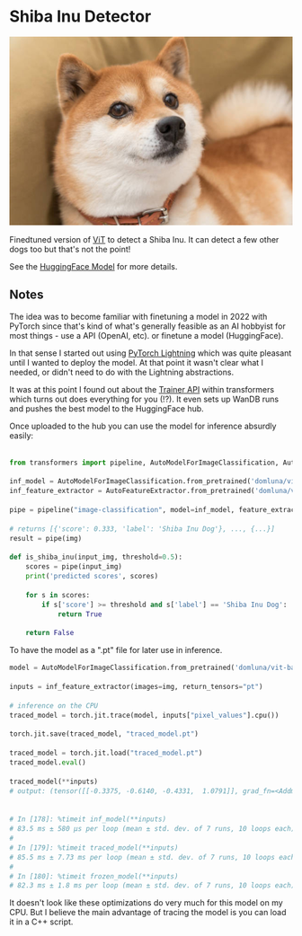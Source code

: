 # Shiba Inu Detector

![Shiba Inu](./shiba.jpg)

Finedtuned version of [ViT](https://huggingface.co/google/vit-base-patch16-224-in21k) to detect a Shiba Inu. It can detect a few other dogs too but that's not the point!

See the [HuggingFace Model](https://huggingface.co/domluna/vit-base-patch16-224-in21k-shiba-inu-detector) for more details.

## Notes

The idea was to become familiar with finetuning a model in 2022 with PyTorch since that's kind of
what's generally feasible as an AI hobbyist for most things - use a API (OpenAI, etc). or finetune a model (HuggingFace).

In that sense I started out using [PyTorch Lightning](https://www.pytorchlightning.ai/) which was quite pleasant until I wanted
to deploy the model. At that point it wasn't clear what I needed, or didn't need to do with the Lightning abstractions.

It was at this point I found out about the [Trainer API](https://huggingface.co/docs/transformers/main/en/main_classes/trainer#trainer) within transformers which turns out does everything for you (!?). It even
sets up WanDB runs and pushes the best model to the HuggingFace hub.

Once uploaded to the hub you can use the model for inference absurdly easily:

```python

from transformers import pipeline, AutoModelForImageClassification, AutoFeatureExtractor

inf_model = AutoModelForImageClassification.from_pretrained('domluna/vit-base-patch16-224-in21k-shiba-inu-detector')
inf_feature_extractor = AutoFeatureExtractor.from_pretrained('domluna/vit-base-patch16-224-in21k-shiba-inu-detector')

pipe = pipeline("image-classification", model=inf_model, feature_extractor=inf_feature_extractor)

# returns [{'score': 0.333, 'label': 'Shiba Inu Dog'}, ..., {...}]
result = pipe(img)

def is_shiba_inu(input_img, threshold=0.5):
    scores = pipe(input_img)
    print('predicted scores', scores)

    for s in scores:
        if s['score'] >= threshold and s['label'] == 'Shiba Inu Dog':
            return True

    return False
```

To have the model as a ".pt" file for later use in inference.


```python
model = AutoModelForImageClassification.from_pretrained('domluna/vit-base-patch16-224-in21k-shiba-inu-detector', torchscript=True)

inputs = inf_feature_extractor(images=img, return_tensors="pt")

# inference on the CPU
traced_model = torch.jit.trace(model, inputs["pixel_values"].cpu())

torch.jit.save(traced_model, "traced_model.pt")

traced_model = torch.jit.load("traced_model.pt")
traced_model.eval()

traced_model(**inputs)
# output: (tensor([[-0.3375, -0.6140, -0.4331,  1.0791]], grad_fn=<AddmmBackward0>),)


# In [178]: %timeit inf_model(**inputs)
# 83.5 ms ± 580 µs per loop (mean ± std. dev. of 7 runs, 10 loops each)
# 
# In [179]: %timeit traced_model(**inputs)
# 85.5 ms ± 7.73 ms per loop (mean ± std. dev. of 7 runs, 10 loops each)
# 
# In [180]: %timeit frozen_model(**inputs)
# 82.3 ms ± 1.8 ms per loop (mean ± std. dev. of 7 runs, 10 loops each)
```

It doesn't look like these optimizations do very much for this model on my CPU. But I believe the main
advantage of tracing the model is you can load it in a C++ script.
